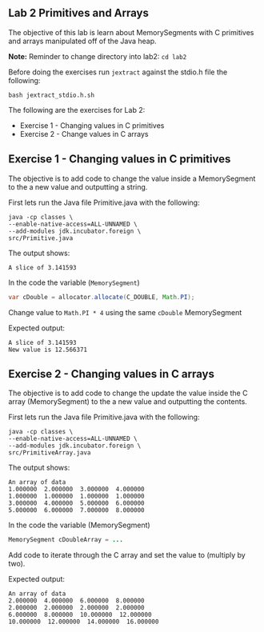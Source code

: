## Lab 2 Primitives and Arrays
The objective of this lab is learn about MemorySegments with C primitives and arrays manipulated off of the Java heap.

**Note:** Reminder to change directory into lab2:
`cd lab2`

Before doing the exercises run `jextract` against the stdio.h file the following:
```
bash jextract_stdio.h.sh
```

The following are the exercises for Lab 2:
- Exercise 1 - Changing values in C primitives
- Exercise 2 - Change values in C arrays

## Exercise 1 - Changing values in C primitives
The objective is to add code to change the value inside a MemorySegment to the a new value and outputting a string.

First lets run the Java file Primitive.java with the following:
```shell
java -cp classes \
--enable-native-access=ALL-UNNAMED \
--add-modules jdk.incubator.foreign \
src/Primitive.java
```

The output shows:
```text
A slice of 3.141593
```
In the code the variable (`MemorySegment`)  
```java
var cDouble = allocator.allocate(C_DOUBLE, Math.PI);
```
Change value to `Math.PI * 4` using the same `cDouble` MemorySegment

Expected output:
```text
A slice of 3.141593
New value is 12.566371
```
## Exercise 2 - Changing values in C arrays

The objective is to add code to change the update the value inside the C array (MemorySegment) to the a new value and outputting the contents.

First lets run the Java file Primitive.java with the following:
```shell
java -cp classes \
--enable-native-access=ALL-UNNAMED \
--add-modules jdk.incubator.foreign \
src/PrimitiveArray.java
```

The output shows:
```text
An array of data
1.000000  2.000000  3.000000  4.000000
1.000000  1.000000  1.000000  1.000000
3.000000  4.000000  5.000000  6.000000
5.000000  6.000000  7.000000  8.000000
```

In the code the variable (MemorySegment)  
```java
MemorySegment cDoubleArray = ...
```

Add code to iterate through the C array and set the value to (multiply by two).

Expected output:
```text
An array of data
2.000000  4.000000  6.000000  8.000000
2.000000  2.000000  2.000000  2.000000
6.000000  8.000000  10.000000  12.000000
10.000000  12.000000  14.000000  16.000000 
```